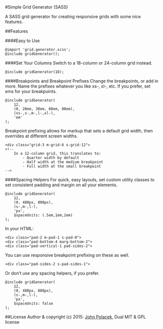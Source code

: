 #Simple Grid Generator (SASS)

A SASS grid generator for creating responsive grids with some nice features.

##Features


####Easy to Use
```
@import 'grid.generator.scss';
@include gridGenerator();
```

####Set Your Columns
Switch to a 18-column or 24-column grid instead.

```
@include gridGenerator(18);
```

####Breakpoints and Breakpoint Prefixes
Change the breakpoints, or add in more. Name the prefixes whatever you like xs-, xl-, etc. If you prefer, set ems for your breakpoints.

```
@include gridGenerator(
    12,
    (0, 20em, 30em, 60em, 80em),
    (xs-,s-,m-,l-,xl-),
    'em'
);
```

Breakpoint prefixing allows for markup that sets a default grid width, then overrides at different screen widths.

```
<div class="grid-3 m-grid-6 s-grid-12">
<!-- 
	In a 12-column grid, this translates to: 
		- Quarter width by default
		- Half width at the medium breakpoint
		- Full width at the small breakpoint
-->
```


####Spacing Helpers
For quick, easy layouts, set custom utility classes to set consistent padding and margin on all your elements.

```
@include gridGenerator(
    12,
    (0, 480px, 800px),
    (s-,m-,l-),
    'px',
    $spaceUnits: (.5em,1em,2em)
);
```
In your HTML:

```
<div class="pad-2 m-pad-1 s-pad-0">
<div class="pad-bottom-4 marg-bottom-2">
<div class="pad-vertical-1 pad-sides-2">
```

You can use responsive breakpoint prefixing on these as well.

```
<div class="pad-sides-2 s-pad-sides-1">
```

Or don’t use any spacing helpers, if you prefer.

```
@include gridGenerator(
    12,
    (0, 480px, 800px),
    (s-,m-,l-),
    'px',
    $spaceUnits: false
);
```



##License
Author & copyright (c) 2015: [John Polacek](http://johnpolacek.com), Dual MIT & GPL license
